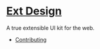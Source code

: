 # [Ext Design](https://ext.design)

A true extensible UI kit for the web.

- [Contributing](docs/CONTRIBUTING.md)
